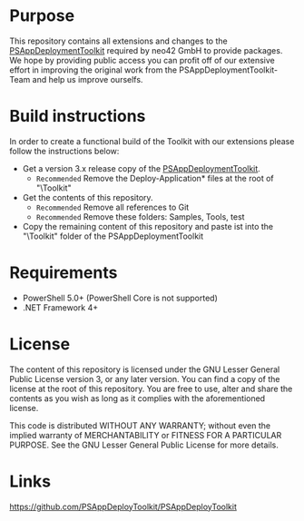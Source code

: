 # Purpose
This repository contains all extensions and changes to the [PSAppDeploymentToolkit](#links) required by neo42 GmbH to provide packages. We hope by providing public access you can profit off of our extensive effort in improving the original work from the PSAppDeploymentToolkit-Team and help us improve ourselfs.

# Build instructions
In order to create a functional build of the Toolkit with our extensions please follow the instructions below:

* Get a version 3.x release copy of the [PSAppDeploymentToolkit](#links).
    - ```Recommended``` Remove the Deploy-Application* files at the root of "\Toolkit"
* Get the contents of this repository.
    - ```Recommended``` Remove all references to Git
    - ```Recommended``` Remove these folders: Samples, Tools, test
* Copy the remaining content of this repository and paste ist into the "\Toolkit" folder of the PSAppDeploymentToolkit 

# Requirements
* PowerShell 5.0+ (PowerShell Core is not supported)
* .NET Framework 4+

# License
The content of this repository is licensed under the GNU Lesser General Public License version 3, or any later version. You can find a copy of the license at the root of this repository. You are free to use, alter and share the contents as you wish as long as it complies with the aforementioned license.

This code is distributed WITHOUT ANY WARRANTY; without even the implied warranty of MERCHANTABILITY or FITNESS FOR A PARTICULAR PURPOSE. See the GNU Lesser General Public License for more details.

# Links
https://github.com/PSAppDeployToolkit/PSAppDeployToolkit
